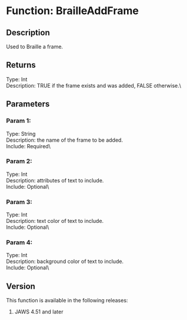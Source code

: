 # Function: BrailleAddFrame

## Description

Used to Braille a frame.

## Returns

Type: Int\
Description: TRUE if the frame exists and was added, FALSE otherwise.\

## Parameters

### Param 1:

Type: String\
Description: the name of the frame to be added.\
Include: Required\

### Param 2:

Type: Int\
Description: attributes of text to include.\
Include: Optional\

### Param 3:

Type: Int\
Description: text color of text to include.\
Include: Optional\

### Param 4:

Type: Int\
Description: background color of text to include.\
Include: Optional\

## Version

This function is available in the following releases:

1.  JAWS 4.51 and later
